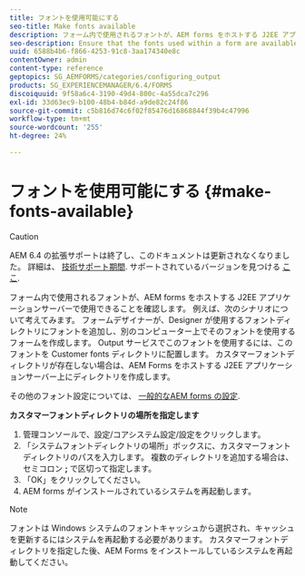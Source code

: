 ```yaml
---
title: フォントを使用可能にする
seo-title: Make fonts available
description: フォーム内で使用されるフォントが、AEM forms をホストする J2EE アプリケーションサーバーで使用できることを確認します。
seo-description: Ensure that the fonts used within a form are available for use on the J2EE application server hosting AEM forms.
uuid: 6588b4b6-f866-4253-91c8-3aa174340e8c
contentOwner: admin
content-type: reference
geptopics: SG_AEMFORMS/categories/configuring_output
products: SG_EXPERIENCEMANAGER/6.4/FORMS
discoiquuid: 9f58a6c4-3190-49d4-800c-4a55dca7c296
exl-id: 33d63ec9-b100-48b4-b84d-a9de82c24f86
source-git-commit: c5b816d74c6f02f85476d16868844f39b4c47996
workflow-type: tm+mt
source-wordcount: '255'
ht-degree: 24%

---
```


# フォントを使用可能にする {#make-fonts-available}

>[!CAUTION]
>
>AEM 6.4 の拡張サポートは終了し、このドキュメントは更新されなくなりました。 詳細は、 [技術サポート期間](https://helpx.adobe.com/jp/support/programs/eol-matrix.html). サポートされているバージョンを見つける [ここ](https://experienceleague.adobe.com/docs/?lang=ja).

フォーム内で使用されるフォントが、AEM forms をホストする J2EE アプリケーションサーバーで使用できることを確認します。 例えば、次のシナリオについて考えてみます。 フォームデザイナーが、Designer が使用するフォントディレクトリにフォントを追加し、別のコンピューター上でそのフォントを使用するフォームを作成します。 Output サービスでこのフォントを使用するには、このフォントを Customer fonts ディレクトリに配置します。 カスタマーフォントディレクトリが存在しない場合は、AEM Forms をホストする J2EE アプリケーションサーバー上にディレクトリを作成します。

その他のフォント設定については、 [一般的なAEM forms の設定](/help/forms/using/admin-help/configure-general-aem-forms-settings.md#configure-general-aem-forms-settings).

**カスタマーフォントディレクトリの場所を指定します**

1. 管理コンソールで、設定/コアシステム設定/設定をクリックします。
1. 「システムフォントディレクトリの場所」ボックスに、カスタマーフォントディレクトリのパスを入力します。 複数のディレクトリを追加する場合は、セミコロン **;** で区切って指定します。
1. 「OK」をクリックしてください。
1. AEM forms がインストールされているシステムを再起動します。

>[!NOTE]
>
>フォントは Windows システムのフォントキャッシュから選択され、キャッシュを更新するにはシステムを再起動する必要があります。 カスタマーフォントディレクトリを指定した後、AEM Forms をインストールしているシステムを再起動してください。
